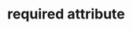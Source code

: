 ---
{
  "title": "required attribute",
  "description": "The required attribute is a boolean attribute. When specified, the element is required.",
  "category": "html",
  "keywords": "required attribute",
  "last_test_date": "2019-08-21",
  "test_results_url": "https://a11ysupport.io/tech/html/required_attribute",
  "test_url": "https://a11ysupport.io/tech/html/required_attribute",
  "notes_by_num": {
    "1": "The html required attribute on each HTML radio button in a fieldset: The required state is conveyed for each radio in the group. Some users might find this confusing since only one radio can be selected at a time.",
    "2": "Didn't convey the invalid state when empty",
    "3": "Didn't convey the property"
  },
  "stats": {
    "dragon_win": {
      "chrome": {
        "76": "y"
      }
    },
    "jaws": {
      "chrome": {
        "76": "y #1"
      },
      "ie": {
        "11": "a #1 #2"
      },
      "firefox": {
        "68": "y #1"
      }
    },
    "narrator": {
      "edge": {
        "44": "y #1"
      }
    },
    "nvda": {
      "chrome": {
        "76": "y #1"
      },
      "firefox": {
        "68": "y #1"
      }
    },
    "orca": {
      "firefox": {
        "69": "n #3 #2"
      }
    },
    "talkback": {
      "and_chr": {
        "76": "n #3 #2"
      }
    },
    "va_and": {
      "and_chr": {
        "77": "y"
      }
    },
    "vo_ios": {
      "ios_saf": {
        "12.3.1": "a #1 #2"
      }
    },
    "vo_macos": {
      "safari": {
        "12.1.2": "a #1 #2"
      }
    },
    "vc_ios": {
      "ios_saf": {
        "13.0": "y"
      }
    },
    "vc_macos": {
      "safari": {
        "13.0.2": "y"
      }
    },
    "wsr": {
      "edge": {
        "44": "y"
      },
      "chrome": {
        "77": "y"
      }
    }
  },
  "links": {
    "WHATWG HTML spec for the required attribute": "https://html.spec.whatwg.org/multipage/input.html#the-required-attribute",
    "HTML AAM for the required attribute": "https://w3c.github.io/html-aam/#att-required"
  }
}
---